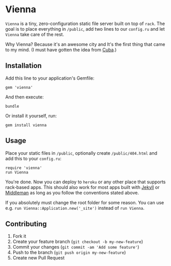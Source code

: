 # Vienna

`Vienna` is a tiny, zero-configuration static file server built on top of `rack`.
The goal is to place everything in `/public`, add two lines to our `config.ru`
and let `Vienna` take care of the rest.

Why Vienna? Because it's an awesome city and It's the first thing that came to my mind.
(I must have gotten the idea from [Cuba](http://cuba.is).)

## Installation

Add this line to your application's Gemfile:

    gem 'vienna'

And then execute:

    bundle

Or install it yourself, run:

    gem install vienna

## Usage

Place your static files in `/public`, optionally create `/public/404.html`
and add this to your `config.ru`:

    require 'vienna'
    run Vienna

You're done. Now you can deploy to `heroku` or any other place that supports
rack-based apps. This should also work for most apps built with
[Jekyll](http://jekyllrb.com) or [Middleman](http://middlemanapp.com) as long as
you follow the conventions stated above.

If you absolutely must change the root folder for some reason. You can use e.g.
`run Vienna::Application.new('_site')` instead of `run Vienna`.

## Contributing

1. Fork it
2. Create your feature branch (`git checkout -b my-new-feature`)
3. Commit your changes (`git commit -am 'Add some feature'`)
4. Push to the branch (`git push origin my-new-feature`)
5. Create new Pull Request
